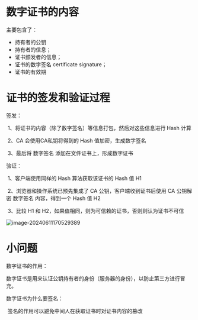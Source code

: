 # 数字证书的内容

主要包含了：

- 持有者的公钥
- 持有者的信息；
- 证书颁发者的信息；
- 证书的数字签名 certificate signature；
- 证书的有效期



# 证书的签发和验证过程

签发：

​	1、将证书的内容（除了数字签名）等信息打包，然后对这些信息进行 Hash 计算

​	2、CA 会使用CA私钥将得到的 Hash 值加密，生成数字签名

​	3、最后将 数字签名 添加在文件证书上，形成数字证书



验证：

​	1、客户端使用同样的 Hash 算法获取该证书的 Hash 值 H1

​	2、浏览器和操作系统已预先集成了 CA 公钥，客户端收到证书后使用 CA 公钥解密 数字签名 内容，得到一个 Hash 值 H2 

​	3、比较 H1 和 H2，如果值相同，则为可信赖的证书，否则则认为证书不可信



![image-20240611170529389](https://cdn.jsdelivr.net/gh/sword4869/pic1@main/images/202406111705437.png)

# 小问题

数字证书的作用：

​	数字证书是用来认证公钥持有者的身份（服务器的身份），以防止第三方进行冒充。



数字证书为什么要签名：

​	签名的作用可以避免中间人在获取证书时对证书内容的篡改